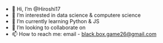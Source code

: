 - 👋 Hi, I’m @Hiroshi17
- 👀 I’m interested in data science & computere science
- 🌱 I’m currently learning Python & JS
- 💞️ I’m looking to collaborate on 
- 📫 How to reach me: email - black.box.game26@gmail.com

<!---
Hiroshi17/Hiroshi17 is a ✨ special ✨ repository because its `README.md` (this file) appears on your GitHub profile.
You can click the Preview link to take a look at your changes.
--->
